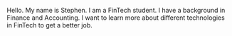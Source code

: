 Hello.  My name is Stephen.  I am a FinTech student. I have a background in Finance and Accounting.  I want to learn more about different technologies in FinTech to get a better job.
